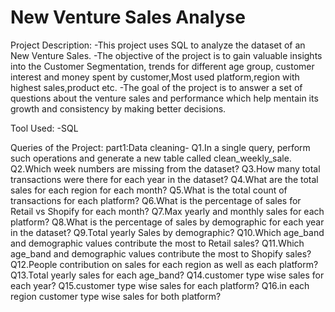 # New Venture Sales Analyse
Project Description:
-This project uses SQL to analyze the dataset of an New Venture Sales.
-The objective of the project is to gain valuable insights into the  Customer Segmentation, trends for different age group, customer interest and money spent by customer,Most used platform,region with highest sales,product etc.
-The goal of the project is to answer a set of questions about the venture sales and  performance which help mentain its growth and consistency by making better decisions.

Tool Used:
-SQL

Queries of the Project:
part1:Data cleaning-
Q1.In a single query, perform such operations and generate a new table called clean_weekly_sale.
Q2.Which week numbers are missing from the dataset?
Q3.How many total transactions were there for each year in the dataset?
Q4.What are the total sales for each region for each month?
Q5.What is the total count of transactions for each platform?
Q6.What is the percentage of sales for Retail vs Shopify for 
each month?
Q7.Max yearly and monthly sales for each platform?
Q8.What is the percentage of sales by demographic for each year in the dataset?
Q9.Total yearly Sales by demographic?
Q10.Which age_band and demographic values contribute the most to Retail sales?
Q11.Which age_band and demographic values contribute the most to Shopify sales?
Q12.People contribution on sales for each region as well as each platform?
Q13.Total yearly sales for each age_band?
Q14.customer type wise sales for each year?
Q15.customer type wise sales for each platform?
Q16.in each region customer type wise sales for both platform?
